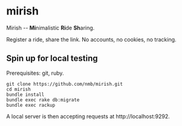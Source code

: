 # mirish

Mirish -- **Mi**nimalistic **Ri**de **Sh**aring.


Register a ride, share the link. No accounts, no cookies, no tracking.

## Spin up for local testing

Prerequisites: git, ruby.

```
git clone https://github.com/nmb/mirish.git
cd mirish
bundle install
bundle exec rake db:migrate
bundle exec rackup
```

A local server is then accepting requests at http://localhost:9292.

